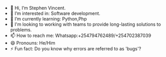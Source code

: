 - 👋 Hi, I’m Stephen Vincent.
- 👀 I’m interested in: Software development.
- 🌱 I’m currently learning: Python,Php
- 💞️ I'm looking to working with teams to provide long-lasting solutions to problems.
- 📫 How to reach me: Whatsapp:+254794762489/+254702387039
- 😄 Pronouns: He/Him
- ⚡ Fun fact: Do you know why errors are referred to as 'bugs'?
